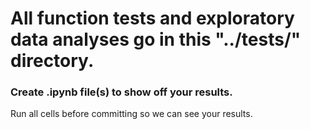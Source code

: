 # All function tests and exploratory data analyses go in this "../tests/" directory.

### Create .ipynb file(s) to show off your results.
Run all cells before committing so we can see your results.